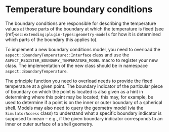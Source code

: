 
# Temperature boundary conditions

The boundary conditions are responsible for describing the temperature values
at those parts of the boundary at which the temperature is fixed (see
{ref}`sec:extending:plugin-types:geometry-models` for how it is determined which
parts of the boundary this applies to).

To implement a new boundary conditions model, you need to overload the
`aspect::BoundaryTemperature::Interface` class and use the
`ASPECT_REGISTER_BOUNDARY_TEMPERATURE_MODEL` macro to register your new class.
The implementation of the new class should be in namespace
`aspect::BoundaryTemperature`.

The principle function you need to overload needs to provide the fixed temperature at a
given point. The boundary indicator of the particular
piece of boundary on which the point is located is also given as a hint in
determining where this point may be located; this may, for example, be used to
determine if a point is on the inner or outer boundary of a spherical shell.
Models may also need to query the geometry model (via the `SimulatorAccess` class)
to understand what a specific boundary indicator is supposed to mean &ndash; e.g.,
if the given boundary indicator corresponds to an inner or outer surface of a shell
geometry.